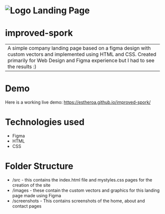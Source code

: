 # ![Logo Landing Page](https://estheroa.github.io/improved-spork/screenshots/logo-landing-home.png)

# improved-spork
<table>
  <tr>
    <td>
      A simple company landing page based on a figma design with custom vectors and implemented using HTML and CSS. Created primarily for Web Design and Figma experience but I had to see the results :)
    </td>
  </tr>
 </table>
 

# Demo
Here is a working live demo: https://estheroa.github.io/improved-spork/

# Technologies used
* Figma
* HTML
* CSS

# Folder Structure
* /src - this contains the index.html file and mystyles.css pages for the creation of the site
* /images - these contain the custom vectors and graphics for this landing page made using Figma
* /screenshots - This contains screenshots of the home, about and contact pages
